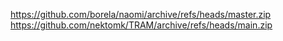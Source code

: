 https://github.com/borela/naomi/archive/refs/heads/master.zip
https://github.com/nektomk/TRAM/archive/refs/heads/main.zip
